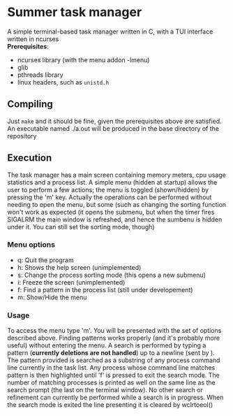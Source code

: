 # Summer task manager
A simple terminal-based task manager written in C, with a TUI interface written in ncurses  
**Prerequisites**:
- ncurses library (with the menu addon -lmenu)
- glib
- pthreads library
- linux headers, such as `unistd.h`
## Compiling
Just `make` and it should be fine, given the prerequisites above are satisfied.
An executable named ./a.out will be produced in the base directory of the repository
## Execution
The task manager has a main screen containing memory meters, cpu usage statistics
and a process list. A simple menu (hidden at startup) allows the user to perform a few actions;
the menu is toggled (shown/hidden) by pressing the 'm' key.
Actually the operations can be performed without needing to open the menu, but some (such as
changing the sorting function won't work as expected (it opens the submenu, but when the timer fires SIGALRM
the main window is refreshed, and hence the sumbenu is hidden under it. You can still set the sorting mode, though)
### Menu options
- q: Quit the program
- h: Shows the help screen (unimplemented)
- s: Change the process sorting mode (this opens a new submenu)
- i: Freeze the screen (unimplemented)
- f: Find a pattern in the process list (still under developement)
- m: Show/Hide the menu
### Usage
To access the menu type 'm'. You will be presented with the set of options described above. 
Finding patterns works properly (and it's probably more useful) without entering the menu. 
A search is performed by typing a pattern (**currently deletions are not handled**) up to a newline (sent by <Enter>). 
The pattern provided is searched as a substring of any process command line currently in the task list. 
Any process whose command line matches pattern is then highlighted until 'f' is pressed to exit the search mode. 
The number of matching processes is printed as well on the same line as the search prompt (the last on the terminal window).
No other search or refinement can currently be performed while a search is in progress. When the search mode is 
exited the line presenting it is cleared by wclrtoeol()
